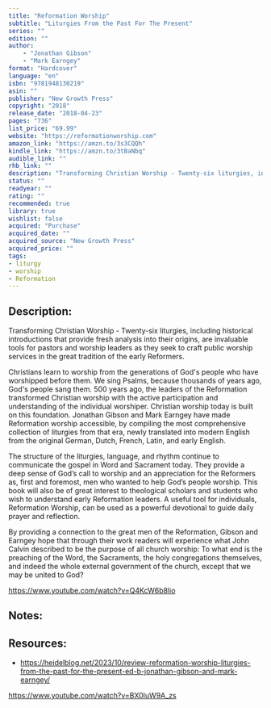 ```yaml
---
title: "Reformation Worship"
subtitle: "Liturgies From the Past For The Present"
series: ""
edition: ""
author: 
    - "Jonathan Gibson"
    - "Mark Earngey"
format: "Hardcover"
language: "en"
isbn: "9781948130219"
asin: ""
publisher: "New Growth Press"
copyright: "2018"
release_date: "2018-04-23"
pages: "736"
list_price: "69.99"
website: "https://reformationworship.com"
amazon_link: "https://amzn.to/3s3CQQh"
kindle_link: "https://amzn.to/3tBaNbq"
audible_link: ""
rhb_link: ""
description: "Transforming Christian Worship - Twenty-six liturgies, including historical introductions that provide fresh analysis into their origins, are invaluable tools for pastors and worship leaders as they seek to craft public worship services in the great tradition of the early Reformers."
status: ""
readyear: ""
rating: ""
recommended: true
library: true
wishlist: false
acquired: "Purchase"
acquired_date: ""
acquired_source: "New Growth Press"
acquired_price: ""
tags:
- liturgy
- worship
- Reformation
---
```


## Description:

Transforming Christian Worship - Twenty-six liturgies, including historical introductions that provide fresh analysis into their origins, are invaluable tools for pastors and worship leaders as they seek to craft public worship services in the great tradition of the early Reformers.

Christians learn to worship from the generations of God's people who have worshipped before them. We sing Psalms, because thousands of years ago, God's people sang them. 500 years ago, the leaders of the Reformation transformed Christian worship with the active participation and understanding of the individual worshiper. Christian worship today is built on this foundation. Jonathan Gibson and Mark Earngey have made Reformation worship accessible, by compiling the most comprehensive collection of liturgies from that era, newly translated into modern English from the original German, Dutch, French, Latin, and early English.

The structure of the liturgies, language, and rhythm continue to communicate the gospel in Word and Sacrament today. They provide a deep sense of God’s call to worship and an appreciation for the Reformers as, first and foremost, men who wanted to help God’s people worship. This book will also be of great interest to theological scholars and students who wish to understand early Reformation leaders. A useful tool for individuals, Reformation Worship, can be used as a powerful devotional to guide daily prayer and reflection.

By providing a connection to the great men of the Reformation, Gibson and Earngey hope that through their work readers will experience what John Calvin described to be the purpose of all church worship: To what end is the preaching of the Word, the Sacraments, the holy congregations themselves, and indeed the whole external government of the church, except that we may be united to God?

https://www.youtube.com/watch?v=Q4KcW6b8lio


## Notes:

## Resources:

- https://heidelblog.net/2023/10/review-reformation-worship-liturgies-from-the-past-for-the-present-ed-b-jonathan-gibson-and-mark-earngey/

https://www.youtube.com/watch?v=BX0IuW9A_zs

